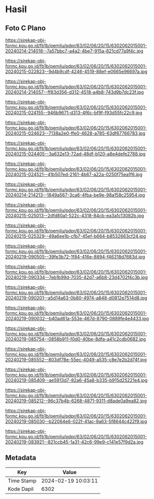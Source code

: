 # Hasil

## Foto C Plano

https://sirekap-obj-formc.kpu.go.id/fb1b/pemilu/pdpr/63/02/06/20/15/6302062015001-20240214-214018--7a57bbc7-a4a2-4be7-915a-821cd77a9f4c.jpg

https://sirekap-obj-formc.kpu.go.id/fb1b/pemilu/pdpr/63/02/06/20/15/6302062015001-20240215-022823--9d4b9cdf-4246-4519-88ef-e0665e96697a.jpg

https://sirekap-obj-formc.kpu.go.id/fb1b/pemilu/pdpr/63/02/06/20/15/6302062015001-20240214-214057--ff83d356-d312-4518-a4b8-743d9b7dc23f.jpg

https://sirekap-obj-formc.kpu.go.id/fb1b/pemilu/pdpr/63/02/06/20/15/6302062015001-20240215-024155--946b9671-d313-4f6c-bf9f-f93d55fc22c9.jpg

https://sirekap-obj-formc.kpu.go.id/fb1b/pemilu/pdpr/63/02/06/20/15/6302062015001-20240215-024623--7138a2e0-ffe0-4628-a785-63df67766783.jpg

https://sirekap-obj-formc.kpu.go.id/fb1b/pemilu/pdpr/63/02/06/20/15/6302062015001-20240215-024405--3a632e13-72ad-48df-b120-a8e4defe2788.jpg

https://sirekap-obj-formc.kpu.go.id/fb1b/pemilu/pdpr/63/02/06/20/15/6302062015001-20240215-024521--41b507ed-2161-4b67-a22a-0250f75ea1f6.jpg

https://sirekap-obj-formc.kpu.go.id/fb1b/pemilu/pdpr/63/02/06/20/15/6302062015001-20240214-214213--1849a567-3ca6-4fba-be9e-98a158c25954.jpg

https://sirekap-obj-formc.kpu.go.id/fb1b/pemilu/pdpr/63/02/06/20/15/6302062015001-20240215-025013--2dfd80a1-522c-4318-84cb-ea3a1c13082b.jpg

https://sirekap-obj-formc.kpu.go.id/fb1b/pemilu/pdpr/63/02/06/20/15/6302062015001-20240215-025329--49a6ee1b-cfb7-45ef-b664-b8532663cf24.jpg

https://sirekap-obj-formc.kpu.go.id/fb1b/pemilu/pdpr/63/02/06/20/15/6302062015001-20240219-090505--39fe3b72-1f84-416e-8894-f46318d7683d.jpg

https://sirekap-obj-formc.kpu.go.id/fb1b/pemilu/pdpr/63/02/06/20/15/6302062015001-20240219-090334--7eb1b99d-7035-42d7-a6b8-23d4702f4c3b.jpg

https://sirekap-obj-formc.kpu.go.id/fb1b/pemilu/pdpr/63/02/06/20/15/6302062015001-20240219-090201--a5d14a63-0b80-4974-a848-d0812e7514d8.jpg

https://sirekap-obj-formc.kpu.go.id/fb1b/pemilu/pdpr/63/02/06/20/15/6302062015001-20240219-090032--b40ad61a-553e-467d-8790-0889fe4e4433.jpg

https://sirekap-obj-formc.kpu.go.id/fb1b/pemilu/pdpr/63/02/06/20/15/6302062015001-20240219-085754--0858b911-f0d0-40be-8dfa-a41c2cdb0682.jpg

https://sirekap-obj-formc.kpu.go.id/fb1b/pemilu/pdpr/63/02/06/20/15/6302062015001-20240219-085552--803df78e-55ec-4049-a535-c8e7e2b2d74f.jpg

https://sirekap-obj-formc.kpu.go.id/fb1b/pemilu/pdpr/63/02/06/20/15/6302062015001-20240219-085409--ae5913d7-82a6-45a8-b335-b915d25221e4.jpg

https://sirekap-obj-formc.kpu.go.id/fb1b/pemilu/pdpr/63/02/06/20/15/6302062015001-20240219-085212--96c37b4b-6268-4871-9311-d8ade0a9ea82.jpg

https://sirekap-obj-formc.kpu.go.id/fb1b/pemilu/pdpr/63/02/06/20/15/6302062015001-20240219-085030--b22064e6-022f-41ac-9a63-5f8644c422f9.jpg

https://sirekap-obj-formc.kpu.go.id/fb1b/pemilu/pdpr/63/02/06/20/15/6302062015001-20240219-083921--821ccb45-1a31-42c6-99e9-c141e57f9d2a.jpg


## Metadata

| Key        | Value               |
| ---------- | ------------------- |
| Time Stamp | 2024-02-19 10:03:11 |
| Kode Dapil | 6302                |



